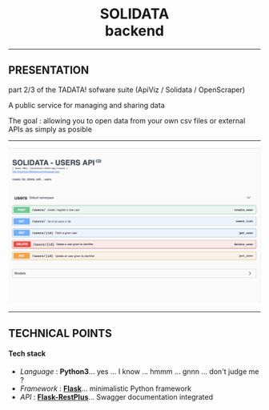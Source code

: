 <h1 align=center>  SOLIDATA <br> backend</h1>


-------
## PRESENTATION

part 2/3 of the TADATA! sofware suite (ApiViz / Solidata / OpenScraper)

A public service for managing and sharing data 

The goal : allowing you to open data from your own csv files or external APIs as simply as posible

-------

![alt text](./screenshots/endpoints_users.png "endpoint users")

------

## TECHNICAL POINTS

#### Tech stack
- _Language_  : **Python3**... yes ... I know ... hmmm ... gnnn ... don't judge me ?
- _Framework_ : **[Flask](http://flask.pocoo.org/)**... minimalistic Python framework
- _API_       : **[Flask-RestPlus](http://flask-restplus.readthedocs.io/en/stable/)**... Swagger documentation integrated
